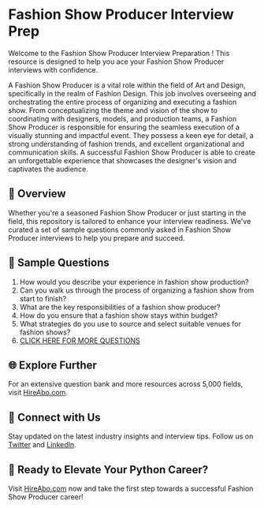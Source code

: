 # Fashion Show Producer Interview Prep

Welcome to the Fashion Show Producer Interview Preparation ! This resource is designed to help you ace your Fashion Show Producer interviews with confidence.

A Fashion Show Producer is a vital role within the field of Art and Design, specifically in the realm of Fashion Design. This job involves overseeing and orchestrating the entire process of organizing and executing a fashion show. From conceptualizing the theme and vision of the show to coordinating with designers, models, and production teams, a Fashion Show Producer is responsible for ensuring the seamless execution of a visually stunning and impactful event. They possess a keen eye for detail, a strong understanding of fashion trends, and excellent organizational and communication skills. A successful Fashion Show Producer is able to create an unforgettable experience that showcases the designer's vision and captivates the audience.

## 🚀 Overview

Whether you're a seasoned Fashion Show Producer or just starting in the field, this repository is tailored to enhance your interview readiness. We've curated a set of sample questions commonly asked in Fashion Show Producer interviews to help you prepare and succeed.

## 📝 Sample Questions

1. How would you describe your experience in fashion show production?
2. Can you walk us through the process of organizing a fashion show from start to finish?
3. What are the key responsibilities of a fashion show producer?
4. How do you ensure that a fashion show stays within budget?
5. What strategies do you use to source and select suitable venues for fashion shows?
6. [CLICK HERE FOR MORE QUESTIONS](https://hireabo.com/job/6_1_13/Fashion%20Show%20Producer)

## 🌐 Explore Further

For an extensive question bank and more resources across 5,000 fields, visit [HireAbo.com](https://www.hireabo.com).

## 📱 Connect with Us

Stay updated on the latest industry insights and interview tips. Follow us on [Twitter](https://twitter.com/hireabo) and [LinkedIn](https://www.linkedin.com/in/hire-abo-3609972a8/).

## 🚀 Ready to Elevate Your Python Career?

Visit [HireAbo.com](https://www.hireabo.com) now and take the first step towards a successful Fashion Show Producer career!